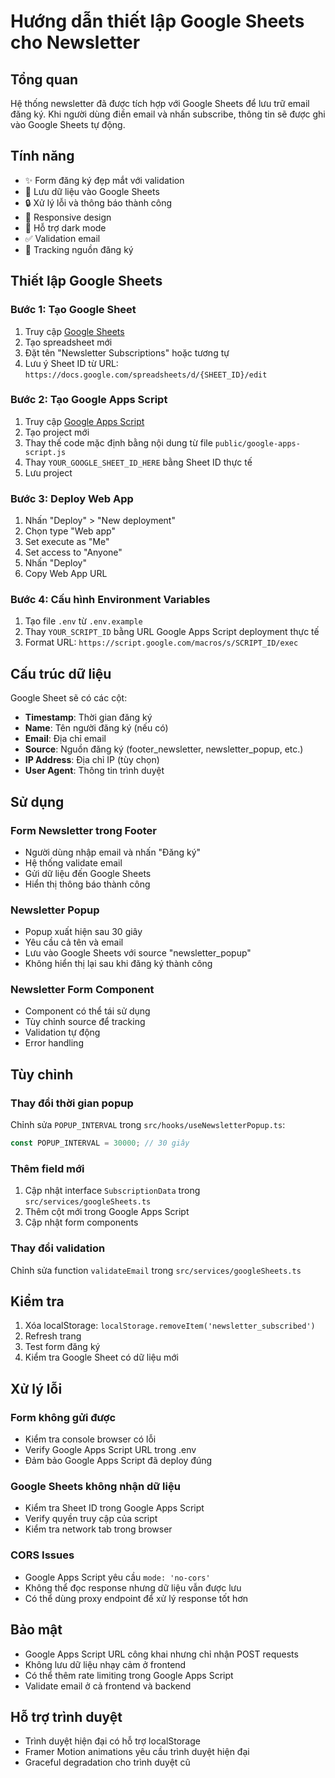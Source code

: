 # Hướng dẫn thiết lập Google Sheets cho Newsletter

## Tổng quan
Hệ thống newsletter đã được tích hợp với Google Sheets để lưu trữ email đăng ký. Khi người dùng điền email và nhấn subscribe, thông tin sẽ được ghi vào Google Sheets tự động.

## Tính năng
- ✨ Form đăng ký đẹp mắt với validation
- 💾 Lưu dữ liệu vào Google Sheets
- 🔒 Xử lý lỗi và thông báo thành công
- 📱 Responsive design
- 🌙 Hỗ trợ dark mode
- ✅ Validation email
- 🎯 Tracking nguồn đăng ký

## Thiết lập Google Sheets

### Bước 1: Tạo Google Sheet
1. Truy cập [Google Sheets](https://sheets.google.com)
2. Tạo spreadsheet mới
3. Đặt tên "Newsletter Subscriptions" hoặc tương tự
4. Lưu ý Sheet ID từ URL: `https://docs.google.com/spreadsheets/d/{SHEET_ID}/edit`

### Bước 2: Tạo Google Apps Script
1. Truy cập [Google Apps Script](https://script.google.com)
2. Tạo project mới
3. Thay thế code mặc định bằng nội dung từ file `public/google-apps-script.js`
4. Thay `YOUR_GOOGLE_SHEET_ID_HERE` bằng Sheet ID thực tế
5. Lưu project

### Bước 3: Deploy Web App
1. Nhấn "Deploy" > "New deployment"
2. Chọn type "Web app"
3. Set execute as "Me"
4. Set access to "Anyone"
5. Nhấn "Deploy"
6. Copy Web App URL

### Bước 4: Cấu hình Environment Variables
1. Tạo file `.env` từ `.env.example`
2. Thay `YOUR_SCRIPT_ID` bằng URL Google Apps Script deployment thực tế
3. Format URL: `https://script.google.com/macros/s/SCRIPT_ID/exec`

## Cấu trúc dữ liệu

Google Sheet sẽ có các cột:
- **Timestamp**: Thời gian đăng ký
- **Name**: Tên người đăng ký (nếu có)
- **Email**: Địa chỉ email
- **Source**: Nguồn đăng ký (footer_newsletter, newsletter_popup, etc.)
- **IP Address**: Địa chỉ IP (tùy chọn)
- **User Agent**: Thông tin trình duyệt

## Sử dụng

### Form Newsletter trong Footer
- Người dùng nhập email và nhấn "Đăng ký"
- Hệ thống validate email
- Gửi dữ liệu đến Google Sheets
- Hiển thị thông báo thành công

### Newsletter Popup
- Popup xuất hiện sau 30 giây
- Yêu cầu cả tên và email
- Lưu vào Google Sheets với source "newsletter_popup"
- Không hiển thị lại sau khi đăng ký thành công

### Newsletter Form Component
- Component có thể tái sử dụng
- Tùy chỉnh source để tracking
- Validation tự động
- Error handling

## Tùy chỉnh

### Thay đổi thời gian popup
Chỉnh sửa `POPUP_INTERVAL` trong `src/hooks/useNewsletterPopup.ts`:
```typescript
const POPUP_INTERVAL = 30000; // 30 giây
```

### Thêm field mới
1. Cập nhật interface `SubscriptionData` trong `src/services/googleSheets.ts`
2. Thêm cột mới trong Google Apps Script
3. Cập nhật form components

### Thay đổi validation
Chỉnh sửa function `validateEmail` trong `src/services/googleSheets.ts`

## Kiểm tra

1. Xóa localStorage: `localStorage.removeItem('newsletter_subscribed')`
2. Refresh trang
3. Test form đăng ký
4. Kiểm tra Google Sheet có dữ liệu mới

## Xử lý lỗi

### Form không gửi được
- Kiểm tra console browser có lỗi
- Verify Google Apps Script URL trong .env
- Đảm bảo Google Apps Script đã deploy đúng

### Google Sheets không nhận dữ liệu
- Kiểm tra Sheet ID trong Google Apps Script
- Verify quyền truy cập của script
- Kiểm tra network tab trong browser

### CORS Issues
- Google Apps Script yêu cầu `mode: 'no-cors'`
- Không thể đọc response nhưng dữ liệu vẫn được lưu
- Có thể dùng proxy endpoint để xử lý response tốt hơn

## Bảo mật

- Google Apps Script URL công khai nhưng chỉ nhận POST requests
- Không lưu dữ liệu nhạy cảm ở frontend
- Có thể thêm rate limiting trong Google Apps Script
- Validate email ở cả frontend và backend

## Hỗ trợ trình duyệt

- Trình duyệt hiện đại có hỗ trợ localStorage
- Framer Motion animations yêu cầu trình duyệt hiện đại
- Graceful degradation cho trình duyệt cũ